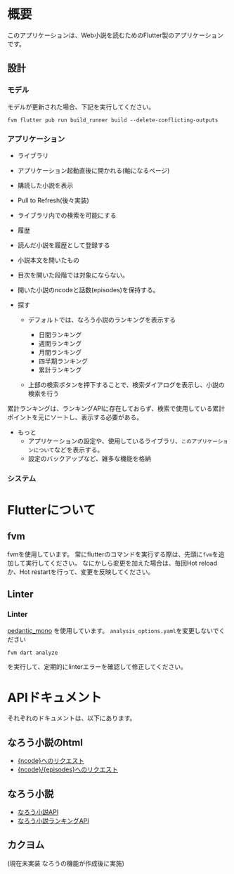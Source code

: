 # 概要
このアプリケーションは、Web小説を読むためのFlutter製のアプリケーションです。

## 設計

### モデル
モデルが更新された場合、下記を実行してください。
```
fvm flutter pub run build_runner build --delete-conflicting-outputs
```

### アプリケーション
- ライブラリ
 - アプリケーション起動直後に開かれる(軸になるページ)
 - 購読した小説を表示
 - Pull to Refresh(後々実装)
 - ライブラリ内での検索を可能にする

- 履歴
 - 読んだ小説を履歴として登録する
 - 小説本文を開いたもの
 - 目次を開いた段階では対象にならない。
 - 開いた小説のncodeと話数(episodes)を保持する。

- 探す
  - デフォルトでは、なろう小説のランキングを表示する
    - 日間ランキング
    - 週間ランキング
    - 月間ランキング
    - 四半期ランキング
    - 累計ランキング

  - 上部の検索ボタンを押下することで、検索ダイアログを表示し、小説の検索を行う

累計ランキングは、ランキングAPIに存在しておらず、検索で使用している累計ポイントを元にソートし、表示する必要がある。

- もっと
  - アプリケーションの設定や、使用しているライブラリ、`このアプリケーションについて`などを表示する。
  - 設定のバックアップなど、雑多な機能を格納

### システム

# Flutterについて

## fvm
fvmを使用しています。
常にflutterのコマンドを実行する際は、先頭に`fvm`を追加して実行してください。
なにかしら変更を加えた場合は、毎回Hot reloadか、Hot restartを行って、変更を反映してください。

## Linter
### Linter
[pedantic_mono](https://github.com/mono0926/pedantic_mono) を使用しています。
`analysis_options.yaml`を変更しないでください

```
fvm dart analyze
```
を実行して、定期的にlinterエラーを確認して修正してください。

# APIドキュメント
それぞれのドキュメントは、以下にあります。

## なろう小説のhtml
- [{ncode}へのリクエスト](./docs/narou_html/{ncode}.md)
- [{ncode}/{episodes}へのリクエスト](./docs/narou_html/{ncode}/{episodes}.md)

## なろう小説
- [なろう小説API](./docs/narou_api/novel_api.md)
- [なろう小説ランキングAPI](./docs/narou_api/ranking_api.md)

## カクヨム
(現在未実装 なろうの機能が作成後に実施)
